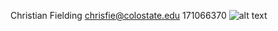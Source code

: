 Christian Fielding
chrisfie@colostate.edu
171066370
![alt text](https://github.com/ChristianFielding/hw1-github-and-python-basics-ChristianFielding/blob/main/IMG_4198.jpg?raw=true)
